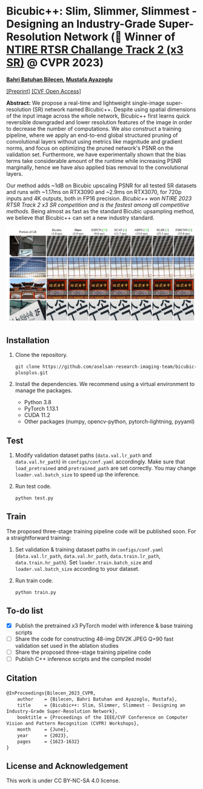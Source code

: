 # Bicubic++: Slim, Slimmer, Slimmest - Designing an Industry-Grade Super-Resolution Network (:rocket: Winner of [NTIRE RTSR Challange Track 2 (x3 SR)](https://codalab.lisn.upsaclay.fr/competitions/10228) @ CVPR 2023)

**[Bahri Batuhan Bilecen](https://scholar.google.com/citations?user=4GUU0H4AAAAJ), [Mustafa Ayazoglu](https://scholar.google.com/citations?hl=tr&user=72SEpzAAAAAJ)**

 [\[Preprint\]](https://arxiv.org/abs/2305.02126)
 [\[CVF Open Access\]](https://openaccess.thecvf.com/content/CVPR2023W/NTIRE/html/Bilecen_Bicubic_Slim_Slimmer_Slimmest_-_Designing_an_Industry-Grade_Super-Resolution_Network_CVPRW_2023_paper.html)
 
**Abstract:** We propose a real-time and lightweight single-image super-resolution (SR) network named Bicubic++. Despite using spatial dimensions of the input image across the whole network, Bicubic++ first learns quick reversible downgraded and lower resolution features of the image in order to decrease the number of computations. We also construct a training pipeline, where we apply an end-to-end global structured pruning of convolutional layers without using metrics like magnitude and gradient norms, and focus on optimizing the pruned network's PSNR on the validation set. Furthermore, we have experimentally shown that the bias terms take considerable amount of the runtime while increasing PSNR marginally, hence we have also applied bias removal to the convolutional layers. 

Our method adds ~1dB on Bicubic upscaling PSNR for all tested SR datasets and runs with ~1.17ms on RTX3090 and ~2.9ms on RTX3070, for 720p inputs and 4K outputs, both in FP16 precision. *Bicubic++ won NTIRE 2023 RTSR Track 2 x3 SR competition and is the fastest among all competitive methods.* Being almost as fast as the standard Bicubic upsampling method, we believe that Bicubic++ can set a new industry standard.


![teaser](/figures/teaser.png)

## Installation 
1. Clone the repository.
       
       git clone https://github.com/aselsan-research-imaging-team/bicubic-plusplus.git
2. Install the dependencies. We recommend using a virtual environment to manage the packages.
    * Python 3.8
    * PyTorch 1.13.1
    * CUDA 11.2
    * Other packages (numpy, opencv-python, pytorch-lightning, pyyaml)
      
## Test
1. Modify validation dataset paths (`data.val.lr_path` and `data.val.hr_path`) in `configs/conf.yaml` accordingly. Make sure that `load_pretrained` and `pretrained_path` are set correctly. You may change `loader.val.batch_size` to speed up the inference.
2. Run test code.
       
       python test.py
## Train
The proposed three-stage training pipeline code will be published soon. For a straightforward training:

1. Set validation & training dataset paths in `configs/conf.yaml` (`data.val.lr_path`, `data.val.hr_path`, `data.train.lr_path`, `data.train.hr_path`). Set `loader.train.batch_size` and `loader.val.batch_size` according to your dataset.
2. Run train code.

       python train.py

## To-do list
- [x] Publish the pretrained x3 PyTorch model with inference & base training scripts
- [ ] Share the code for constructing 48-img DIV2K JPEG Q=90 fast validation set used in the ablation studies
- [ ] Share the proposed three-stage training pipeline code
- [ ] Publish C++ inference scripts and the compiled model

## Citation

    @InProceedings{Bilecen_2023_CVPR,
        author    = {Bilecen, Bahri Batuhan and Ayazoglu, Mustafa},
        title     = {Bicubic++: Slim, Slimmer, Slimmest - Designing an Industry-Grade Super-Resolution Network},
        booktitle = {Proceedings of the IEEE/CVF Conference on Computer Vision and Pattern Recognition (CVPR) Workshops},
        month     = {June},
        year      = {2023},
        pages     = {1623-1632}
    }

## License and Acknowledgement

This work is under CC BY-NC-SA 4.0 license.
